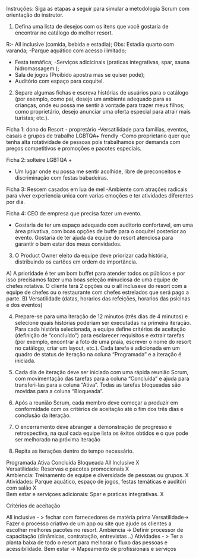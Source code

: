 Instruções: Siga as etapas a seguir para simular a metodologia Scrum com orientação do instrutor. 

1.	Defina uma lista de desejos com os itens que você gostaria de encontrar no catálogo do melhor resort.

R:- All inclusive (comida, bebida e estadia);
Obs: Estadia quarto com varanda;
   -Parque aquático com acesso ilimitado;
  - Festa temáfica;
  -Serviços adicicinais (praticas integrativas, spar, sauna hidromassagem );
  - Sala de jogos (Proibido apostra mas se quiser pode);
  - Auditório com espaço para coquitel.

2.	Separe algumas fichas e escreva histórias de usuários para o catálogo (por exemplo, como pai, desejo um ambiente adequado para as crianças, onde eu possa me sentir à vontade para trazer meus filhos; como proprietário, desejo anunciar uma oferta especial para atrair mais turistas; etc.). 

Ficha 1: dono do Resort - propretário
-Versatilidade para familias, eventos, casais e grupos de trabalho LGBTQA+ frendly
-Como proprietario quer que tenha alta rotatividade de pessoas pois trabalhamos por demanda com preços competitivos e promoções e pacotes especiais.

Ficha 2:  solteire LGBTQA +
- Um lugar onde eu possa me sentir acolhide, libre de preconceitos e discriminação com festas babadeiras.

Ficha 3: Rescem casados em lua de mel
-Ambiente com atrações radicais para viver experiencia unica com varias emoções e ter atividades diferentes por dia.

Ficha 4: CEO de empresa que precisa fazer um evento.

- Gostaria de ter um espaço adequado com auditorio confortavel, em uma área privativa, com boas opções de buffe para o coquitel posterior ao evento. Gostaria de ter ajuda da equipe do resort atenciosa para garantir o bem estar dos meus convidados.
 
3.	O Product Owner eleito da equipe deve priorizar cada história, distribuindo os cartões em ordem de importância.

A)	A prioridade é ter um bom buffet para atender todos os públicos e por isso precisamos fazer uma boas seleção minuciosa de uma equipe de chefes rotativa. O cliente terá 2 opções ou o all incluseve do resort com a equipe de chefes ou o restaurante com chefes estrelados que será pago a parte.
B)	Versatilidade (datas, horarios das refeições, horarios das psicinas e dos eventos)

4.	Prepare-se para uma iteração de 12 minutos (três dias de 4 minutos) e selecione quais histórias poderiam ser executadas na primeira iteração. Para cada história selecionada, a equipe define critérios de aceitação (definição de “concluído”) para esclarecer requisitos e extrair tarefas (por exemplo, encontrar a foto de uma praia, escrever o nome do resort no catálogo, criar um layout, etc.). Cada tarefa é adicionada em um quadro de status de iteração na coluna “Programada” e a iteração é iniciada.



5.	Cada dia de iteração deve ser iniciado com uma rápida reunião Scrum, com movimentação das tarefas para a coluna “Concluída” e ajuda para transferi-las para a coluna “Ativa”. Todas as tarefas bloqueadas são movidas para a coluna “Bloqueada”. 


6.	Após a reunião Scrum, cada membro deve começar a produzir em conformidade com os critérios de aceitação até o fim dos três dias e conclusão da iteração. 


7.	O encerramento deve abranger a demonstração de progresso e retrospectiva, na qual cada equipe lista os êxitos obtidos e o que pode ser melhorado na próxima iteração

8.	Repita as iterações dentro do tempo necessário. 

Programada	                                                                                  Ativa	Concluida	Bloqueada
All Inclusive	                                                                              X		
Versatilidade: Reservas e pacotes promocionais		                                                    X	
Ambiencia: Treinamento de equipe e diversidade de pessoas ou grupos.			                                    X
Atividades: Parque aquático, espaço de jogos, festas temáticas e auditóri com salão		                X	
Bem estar e serviçoes adicionais: Spar e praticas integrativas.		                                    X	

Critérios de aceitação

All inclusive - > fechar com fornecedores de matéria prima
Versatilidade-> Fazer o processo criativo de um app ou site que ajude os clientes a escolher melhores pacotes no resort.
Ambiencia -> Definir processor de capacitação (dinâmicas, contratação, entrevistas ..)
Atividades - > Ter a planta baixa de todo o resort para melhorar o fluxo das pessoas e acessibilidade.
Bem estar -> Mapeamento de profissionais e serviços

